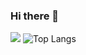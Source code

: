 ### Hi there 👋


![](https://github-readme-stats-u428m4ach-hiroshigeaokis-projects.vercel.app/api?username=HiroshigeAoki&theme=dark&show_icons=true&count_private=true&cache_seconds=6000)
![Top Langs](https://github-readme-stats-u428m4ach-hiroshigeaokis-projects.vercel.app/api/top-langs/?username=HiroshigeAoki&layout=compact&hide=jupyter%20notebook&theme=dark&cache_seconds=6000)
